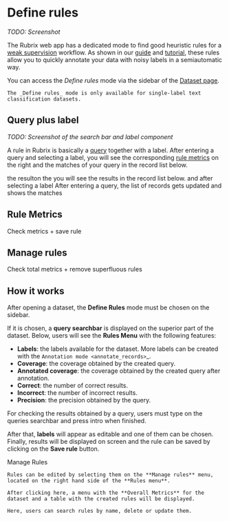 # Define rules

_TODO: Screenshot_

The Rubrix web app has a dedicated mode to find good heuristic rules for a [weak supervision](https://www.snorkel.org/blog/weak-supervision) workflow.
As shown in our [guide](../../guides/weak-supervision.ipynb) and [tutorial](../../tutorials/weak-supervision-with-rubrix.ipynb), these rules allow you to quickly annotate your data with noisy labels in a semiautomatic way.

You can access the _Define rules_ mode via the sidebar of the [Dataset page](dataset.md).

```{note}
The _Define rules_ mode is only available for single-label text classification datasets.
```

## Query plus label

_TODO: Screenshot of the search bar and label component_

A rule in Rubrix is basically a [query](search_records.md) together with a label.
After entering a query and selecting a label, you will see the corresponding [rule metrics](#rule-metrics) on the right and the matches of your query in the record list below.

the resulton the you will see the results in the record list below. and after selecting a label
After entering a query, the list of records gets updated and shows the matches

## Rule Metrics

Check metrics + save rule

## Manage rules

Check total metrics + remove superfluous rules

## How it works

After opening a dataset, the **Define Rules** mode must be chosen on the sidebar.

If it is chosen, a **query searchbar** is displayed on the superior part of the dataset. Below, users will see the **Rules Menu** with the following features:

- **Labels**: the labels available for the dataset. More labels can be created with the `Annotation mode <annotate_records>`\_\.
- **Coverage**: the coverage obtained by the created query.
- **Annotated coverage**: the coverage obtained by the created query after annotation.
- **Correct**: the number of correct results.
- **Incorrect**: the number of incorrect results.
- **Precision**: the precision obtained by the query.

For checking the results obtained by a query, users must type on the queries searchbar and press intro when finished.

After that, **labels** will appear as editable and one of them can be chosen. Finally, results will be displayed on screen and the rule can be saved by clicking on the **Save rule** button.

Manage Rules

```
Rules can be edited by selecting them on the **Manage rules** menu, located on the right hand side of the **Rules menu**.

After clicking here, a menu with the **Overall Metrics** for the dataset and a table with the created rules will be displayed.

Here, users can search rules by name, delete or update them.
```
